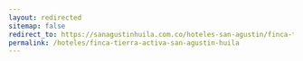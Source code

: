 ```yaml
---
layout: redirected
sitemap: false
redirect_to: https://sanagustinhuila.com.co/hoteles-san-agustin/finca-tierra-activa-san-agustin-huila
permalink: /hoteles/finca-tierra-activa-san-agustin-huila
---
```

